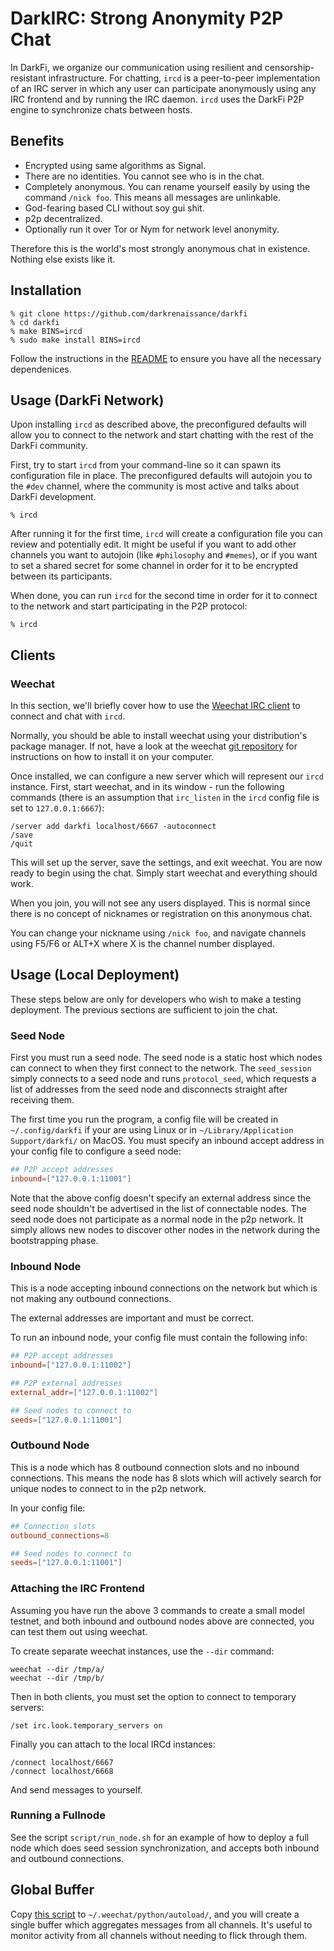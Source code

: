 # DarkIRC: Strong Anonymity P2P Chat

In DarkFi, we organize our communication using resilient and
censorship-resistant infrastructure. For chatting, `ircd` is a
peer-to-peer implementation of an IRC server in which any user can
participate anonymously using any IRC frontend and by running the
IRC daemon. `ircd` uses the DarkFi P2P engine to synchronize chats
between hosts.

## Benefits

* Encrypted using same algorithms as Signal.
* There are no identities. You cannot see who is in the chat.
* Completely anonymous. You can rename yourself easily by using the
  command `/nick foo`. This means all messages are unlinkable.
* God-fearing based CLI without soy gui shit.
* p2p decentralized.
* Optionally run it over Tor or Nym for network level anonymity.

Therefore this is the world's most strongly anonymous chat in existence.
Nothing else exists like it.

## Installation

```shell
% git clone https://github.com/darkrenaissance/darkfi 
% cd darkfi
% make BINS=ircd
% sudo make install BINS=ircd
```

Follow the instructions in the
[README](https://darkrenaissance.github.io/darkfi/index.html) to ensure
you have all the necessary dependenices.

## Usage (DarkFi Network)

Upon installing `ircd` as described above, the preconfigured defaults
will allow you to connect to the network and start chatting with the
rest of the DarkFi community.

First, try to start `ircd` from your command-line so it can spawn its
configuration file in place. The preconfigured defaults will autojoin
you to the `#dev` channel, where the community is most active and
talks about DarkFi development.

```shell
% ircd
```

After running it for the first time, `ircd` will create a configuration
file you can review and potentially edit. It might be useful if you
want to add other channels you want to autojoin (like `#philosophy`
and `#memes`), or if you want to set a shared secret for some channel
in order for it to be encrypted between its participants.

When done, you can run `ircd` for the second time in order for it to
connect to the network and start participating in the P2P protocol:

```shell
% ircd
```

## Clients

### Weechat

In this section, we'll briefly cover how to use the [Weechat IRC
client](https://github.com/weechat/weechat) to connect and chat with
`ircd`.

Normally, you should be able to install weechat using your
distribution's package manager. If not, have a look at the weechat
[git repository](https://github.com/weechat/weechat) for instructions
on how to install it on your computer.

Once installed, we can configure a new server which will represent our
`ircd` instance. First, start weechat, and in its window - run the
following commands (there is an assumption that `irc_listen` in the
`ircd` config file is set to `127.0.0.1:6667`):

```
/server add darkfi localhost/6667 -autoconnect
/save
/quit
```

This will set up the server, save the settings, and exit weechat.
You are now ready to begin using the chat. Simply start weechat
and everything should work.

When you join, you will not see any users displayed. This is normal
since there is no concept of nicknames or registration on this
anonymous chat.

You can change your nickname using `/nick foo`, and navigate channels
using F5/F6 or ALT+X where X is the channel number displayed.

## Usage (Local Deployment)

These steps below are only for developers who wish to make a testing
deployment. The previous sections are sufficient to join the chat.

### Seed Node

First you must run a seed node. The seed node is a static host which
nodes can connect to when they first connect to the network. The
`seed_session` simply connects to a seed node and runs `protocol_seed`,
which requests a list of addresses from the seed node and disconnects
straight after receiving them.

The first time you run the program, a config file will be created in
`~/.config/darkfi` if your are using Linux or in 
`~/Library/Application Support/darkfi/` on MacOS. 
You must specify an inbound accept address in your config file to configure a seed node:

```toml
## P2P accept addresses
inbound=["127.0.0.1:11001"]
```

Note that the above config doesn't specify an external address since
the seed node shouldn't be advertised in the list of connectable
nodes. The seed node does not participate as a normal node in the
p2p network. It simply allows new nodes to discover other nodes in
the network during the bootstrapping phase.

### Inbound Node

This is a node accepting inbound connections on the network but which
is not making any outbound connections.

The external addresses are important and must be correct.

To run an inbound node, your config file must contain the following
info:
		
```toml
## P2P accept addresses
inbound=["127.0.0.1:11002"]

## P2P external addresses
external_addr=["127.0.0.1:11002"]

## Seed nodes to connect to 
seeds=["127.0.0.1:11001"]
```
### Outbound Node

This is a node which has 8 outbound connection slots and no inbound
connections.  This means the node has 8 slots which will actively
search for unique nodes to connect to in the p2p network.

In your config file:

```toml
## Connection slots
outbound_connections=8

## Seed nodes to connect to 
seeds=["127.0.0.1:11001"]
```

### Attaching the IRC Frontend

Assuming you have run the above 3 commands to create a small model
testnet, and both inbound and outbound nodes above are connected,
you can test them out using weechat.

To create separate weechat instances, use the `--dir` command:

    weechat --dir /tmp/a/
    weechat --dir /tmp/b/

Then in both clients, you must set the option to connect to temporary
servers:

    /set irc.look.temporary_servers on

Finally you can attach to the local IRCd instances:

    /connect localhost/6667
    /connect localhost/6668

And send messages to yourself.

### Running a Fullnode

See the script `script/run_node.sh` for an example of how to deploy
a full node which does seed session synchronization, and accepts both
inbound and outbound connections.

## Global Buffer

Copy [this script](https://github.com/narodnik/weechat-global-buffer/blob/main/buffclone.py) to `~/.weechat/python/autoload/`,
and you will create a single buffer which aggregates messages from all channels. It's useful to monitor activity
from all channels without needing to flick through them.

